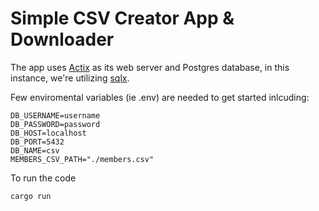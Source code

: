 # Simple CSV Creator App & Downloader

The app uses [Actix](https://actix.rs/) as its web server and Postgres database, in this instance, we're utilizing [sqlx](https://crates.io/crates/sqlx).

Few enviromental variables (ie .env) are needed to get started inlcuding:

```
DB_USERNAME=username
DB_PASSWORD=password
DB_HOST=localhost
DB_PORT=5432
DB_NAME=csv
MEMBERS_CSV_PATH="./members.csv"
```

To run the code

```
cargo run
```
